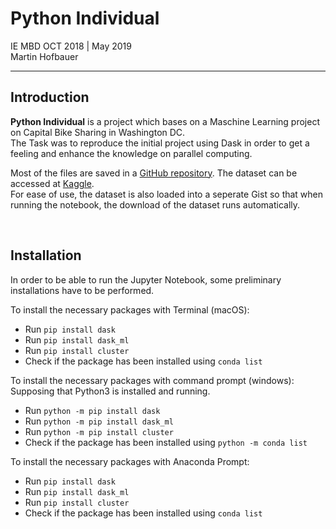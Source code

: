 
# Python Individual

IE MBD OCT 2018 | May 2019  
Martin Hofbauer

***

## Introduction
**Python Individual** is a project which bases on a Maschine Learning project on Capital Bike Sharing in Washington DC.  
The Task was to reproduce the initial project using Dask in order to get a feeling and enhance the knowledge on parallel computing. 

Most of the files are saved in a [GitHub repository](https://github.com/Hofi45/ie-python-individual). The dataset can be accessed at [Kaggle](https://www.kaggle.com/marklvl/bike-sharing-dataset).  
For ease of use, the dataset is also loaded into a seperate Gist so that when running the notebook, the download of the dataset runs automatically.

&nbsp;  

## Installation

In order to be able to run the Jupyter Notebook, some preliminary installations have to be performed.

To install the necessary packages with Terminal (macOS):
* Run `pip install dask`
* Run `pip install dask_ml`
* Run `pip install cluster`  
* Check if the package has been installed using `conda list`  

To install the necessary packages with command prompt (windows):  
Supposing that Python3 is installed and running.
* Run `python -m pip install dask`
* Run `python -m pip install dask_ml`
* Run `python -m pip install cluster`
* Check if the package has been installed using `python -m conda list`

To install the necessary packages with Anaconda Prompt:
* Run `pip install dask`
* Run `pip install dask_ml`
* Run `pip install cluster`  
* Check if the package has been installed using `conda list`
&nbsp;
